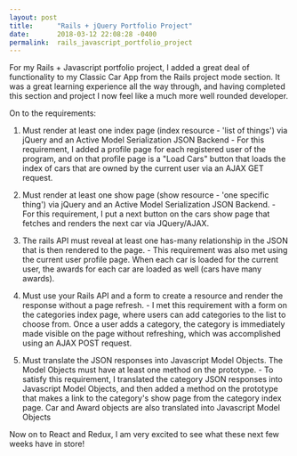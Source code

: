 ```yaml
---
layout: post
title:      "Rails + jQuery Portfolio Project"
date:       2018-03-12 22:08:28 -0400
permalink:  rails_javascript_portfolio_project
---
```



For my Rails + Javascript portfolio project, I added a great deal of functionality to my Classic Car App from the Rails project mode section. It was a great learning experience all the way through, and having completed this section and project I now feel like a much more well rounded developer.

On to the requirements: 

1. Must render at least one index page (index resource - 'list of things') via jQuery and an Active Model Serialization JSON Backend - For this requirement, I added a profile page for each registered user of the program, and on that profile page is a "Load Cars" button that loads the index of cars that are owned by the current user via an AJAX GET request.

2. Must render at least one show page (show resource - 'one specific thing') via jQuery and an Active Model Serialization JSON Backend. - For this requirement, I put a next button on the cars show page that fetches and renders the next car via JQuery/AJAX.

3. The rails API must reveal at least one has-many relationship in the JSON that is then rendered to the page. - This requirement was also met using the current user profile page. When each car is loaded for the current user, the awards for each car are loaded as well (cars have many awards). 

4. Must use your Rails API and a form to create a resource and render the response without a page refresh. - I met this requirement with a form on the categories index page, where users can add categories to the list to choose from. Once a user adds a category, the category is immediately made visible on the page without refreshing, which was accomplished using an AJAX POST request.

5. Must translate the JSON responses into Javascript Model Objects. The Model Objects must have at least one method on the prototype. - To satisfy this requirement, I translated the category JSON responses into Javascript Model Objects, and then added a method on the prototype that makes a link to the category's show page from the category index page. Car and Award objects are also translated into Javascript Model Objects

Now on to React and Redux, I am very excited to see what these next few weeks have in store!





